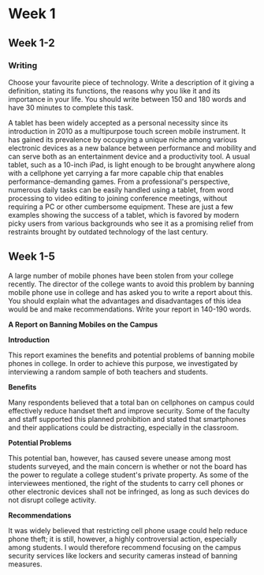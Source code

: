 # Week 1

## Week 1-2

### Writing 

Choose your favourite piece of technology.
Write a description of it giving a definition, stating its functions, the
reasons why you like it and its importance in your life.
You should write between 150 and 180 words and have 30 minutes to complete this
task.

A tablet has been widely accepted as a personal necessity since its
introduction in 2010 as a multipurpose touch screen mobile instrument.
It has gained its prevalence by occupying a unique niche among various
electronic devices as a new balance between performance and mobility and can
serve both as an entertainment device and a productivity tool.
A usual tablet, such as a 10-inch iPad, is light enough to be brought anywhere
along with a cellphone yet carrying a far more capable chip that enables
performance-demanding games.
From a professional's perspective, numerous daily tasks can be easily handled
using a tablet, from word processing to video editing to joining conference
meetings, without requiring a PC or other cumbersome equipment.
These are just a few examples showing the success of a tablet, which is favored
by modern picky users from various backgrounds who see it as a promising relief
from restraints brought by outdated technology of the last century.

## Week 1-5

A large number of mobile phones have been stolen from your college recently.
The director of the college wants to avoid this problem by banning mobile phone
use in college and has asked you to write a report about this.
You should explain what the advantages and disadvantages of this idea would be
and make recommendations.
Write your report in 140-190 words.

**A Report on Banning Mobiles on the Campus**

**Introduction**

This report examines the benefits and potential problems of banning mobile
phones in college.
In order to achieve this purpose, we investigated by interviewing a random
sample of both teachers and students.

**Benefits**

Many respondents believed that a total ban on cellphones on campus could
effectively reduce handset theft and improve security.
Some of the faculty and staff supported this planned prohibition and stated
that smartphones and their applications could be distracting, especially in the
classroom.

**Potential Problems**

This potential ban, however, has caused severe unease among most students
surveyed, and the main concern is whether or not the board has the power to
regulate a college student's private property.
As some of the interviewees mentioned, the right of the students to carry cell
phones or other electronic devices shall not be infringed, as long as such
devices do not disrupt college activity.

**Recommendations**

It was widely believed that restricting cell phone usage could help reduce
phone theft;
it is still, however, a highly controversial action, especially among students.
I would therefore recommend focusing on the campus security services like
lockers and security cameras instead of banning measures.
